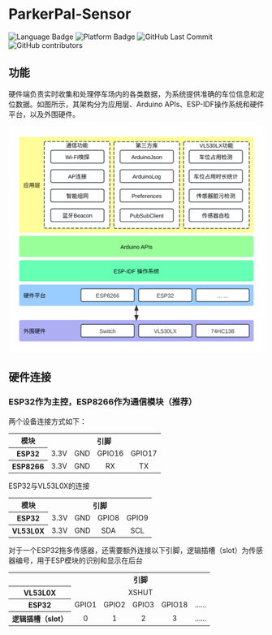 # ParkerPal-Sensor
<img alt="Language Badge" src="https://img.shields.io/badge/Language-C_&_C++-blue">
<img alt="Platform Badge" src="https://img.shields.io/badge/Platform-ESP32_&_ESP8266-green">
<img alt="GitHub Last Commit" src="https://img.shields.io/github/last-commit/betacat-ha/parkerpal-sensor">
<img alt="GitHub contributors" src="https://img.shields.io/github/contributors/betacat-ha/parkerpal-sensor">

## 功能
硬件端负责实时收集和处理停车场内的各类数据，为系统提供准确的车位信息和定位数据。如图所示，其架构分为应用层、Arduino APIs、ESP-IDF操作系统和硬件平台，以及外围硬件。

![硬件功能图](./img/Hardware-Organization.svg)


## 硬件连接
### ESP32作为主控，ESP8266作为通信模块（推荐）
两个设备连接方式如下：

<table>
<tr>
<th>模块</th>
<th align="center" colspan=4>引脚</th>
</tr>
<tr>
<th>ESP32</th>
<td align="center">3.3V</td>
<td align="center">GND</td>
<td align="center">GPIO16</td>
<td align="center">GPIO17</td>
</tr>
<tr>
<th>ESP8266</th>
<td align="center">3.3V</td>
<td align="center">GND</td>
<td align="center">RX</td>
<td align="center">TX</td>
</tr>
</table>

<table>
<capital>ESP32与VL53L0X的连接</capital>
<tr>
<th>模块</th>
<th align="center" colspan=4>引脚</th>
</tr>
<tr>
<th>ESP32</th>
<td align="center">3.3V</td>
<td align="center">GND</td>
<td align="center">GPIO8</td>
<td align="center">GPIO9</td>
</tr>
<tr>
<th>VL53L0X</th>
<td align="center">3.3V</td>
<td align="center">GND</td>
<td align="center">SDA</td>
<td align="center">SCL</td>
</tr>
</table>

<table>
<capital>对于一个ESP32拖多传感器，还需要额外连接以下引脚，逻辑插槽（slot）为传感器编号，用于ESP模块的识别和显示在后台</capital>
<tr>
<th></th>
<th align="center" colspan=5>引脚</th>
</tr>
<tr>
<th>VL53L0X</th>
<td align="center" colspan=5>XSHUT</td>
</tr>
<tr>
<tr>
<th>ESP32</th>
<td align="center">GPIO1</td>
<td align="center">GPIO2</td>
<td align="center">GPIO3</td>
<td align="center">GPIO18</td>
<td align="center">......</td>
</tr>
<th>逻辑插槽（slot）</th>
<td align="center">0</td>
<td align="center">1</td>
<td align="center">2</td>
<td align="center">3</td>
<td align="center">......</td>
</tr>
</table>